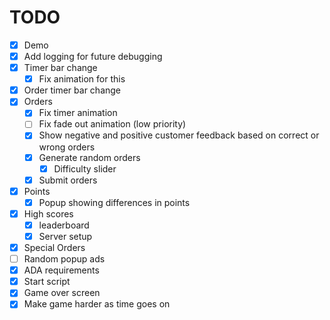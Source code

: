 # TODO

- [x] Demo
- [x] Add logging for future debugging
- [x] Timer bar change
  - [x] Fix animation for this
- [x] Order timer bar change
- [x] Orders
  - [x] Fix timer animation
  - [ ] Fix fade out animation (low priority)
  - [x] Show negative and positive customer feedback based on correct or wrong orders
  - [x] Generate random orders
    - [x] Difficulty slider 
  - [x] Submit orders
- [x] Points
  - [x] Popup showing differences in points
- [x] High scores
  - [x] leaderboard
  - [x] Server setup
- [x] Special Orders
- [ ] Random popup ads
- [x] ADA requirements
- [x] Start script
- [x] Game over screen
- [x] Make game harder as time goes on
